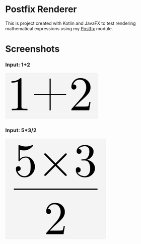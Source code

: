 # Postfix Renderer
This is project created with Kotlin and JavaFX to test rendering mathematical expressions using my [Postfix](https://github.com/kieferlam/postfix) module.

# Screenshots

### Input: 1+2
![Rendered Version Of Input](https://raw.githubusercontent.com/kieferlam/postfixrenderer/master/rsc/readme/1%2B2.PNG)

### Input: 5*3/2
![Rendered Version Of Input](https://raw.githubusercontent.com/kieferlam/postfixrenderer/master/rsc/readme/5m3d2.PNG)